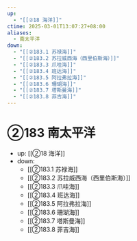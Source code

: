 ```yaml
---
up:
  - "[[②18 海洋]]"
ctime: 2025-03-01T13:07:27+08:00
aliases:
  - 南太平洋
down:
  - "[[②183.1 苏禄海]]"
  - "[[②183.2 苏拉威西海（西里伯斯海）]]"
  - "[[②183.3 爪哇海]]"
  - "[[②183.4 班达海]]"
  - "[[②183.5 阿拉弗拉海]]"
  - "[[②183.6 珊瑚海]]"
  - "[[②183.7 塔斯曼海]]"
  - "[[②183.8 菲吉海]]"
---
```


# ②183 南太平洋

- up: [[②18 海洋]]
- down:	
	- [[②183.1 苏禄海]]
	- [[②183.2 苏拉威西海（西里伯斯海）]]
	- [[②183.3 爪哇海]]
	- [[②183.4 班达海]]
	- [[②183.5 阿拉弗拉海]]
	- [[②183.6 珊瑚海]]
	- [[②183.7 塔斯曼海]]
	- [[②183.8 菲吉海]]
	
